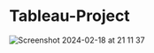 # Tableau-Project

![Screenshot 2024-02-18 at 21 11 37](https://github.com/nishathmhd/Tableau-Project/assets/117710744/6142db8b-4a14-4a66-925e-bfb9f143ae84)

